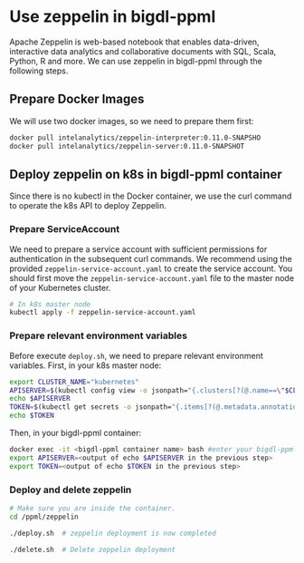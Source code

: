 # Use zeppelin in bigdl-ppml
Apache Zeppelin is web-based notebook that enables data-driven, interactive data analytics and collaborative documents with SQL, Scala, Python, R and more.
We can use zeppelin in bigdl-ppml through the following steps.
## Prepare Docker Images
We will use two docker images, so we need to prepare them first:
```bash
docker pull intelanalytics/zeppelin-interpreter:0.11.0-SNAPSHO
docker pull intelanalytics/zeppelin-server:0.11.0-SNAPSHOT
```
## Deploy zeppelin on k8s in bigdl-ppml container
Since there is no kubectl in the Docker container, we use the curl command to operate the k8s API to deploy Zeppelin.
### Prepare ServiceAccount 
We need to prepare a service account with sufficient permissions for authentication in the subsequent curl commands.
We recommend using the provided `zeppelin-service-account.yaml` to create the service account.
You should first move the `zeppelin-service-account.yaml` file to the master node of your Kubernetes cluster.
```bash
# In k8s master node
kubectl apply -f zeppelin-service-account.yaml
```
### Prepare relevant environment variables
Before execute `deploy.sh`, we need to prepare relevant environment variables.
First, in your k8s master node:
```bash
export CLUSTER_NAME="kubernetes"
APISERVER=$(kubectl config view -o jsonpath="{.clusters[?(@.name==\"$CLUSTER_NAME\")].cluster.server}")
echo $APISERVER 
TOKEN=$(kubectl get secrets -o jsonpath="{.items[?(@.metadata.annotations['kubernetes\.io/service-account\.name']=='zeppelin')].data.token}"|base64 -d)
echo $TOKEN
```
Then, in your bigdl-ppml container:
```bash
docker exec -it <bigdl-ppml container name> bash #enter your bigdl-ppml container
export APISERVER=<output of echo $APISERVER in the previous step>
export TOKEN=<output of echo $TOKEN in the previous step>
```
### Deploy and delete zeppelin

```bash
# Make sure you are inside the container.
cd /ppml/zeppelin

./deploy.sh  # zeppelin deployment is now completed

./delete.sh  # Delete zeppelin deployment
```
